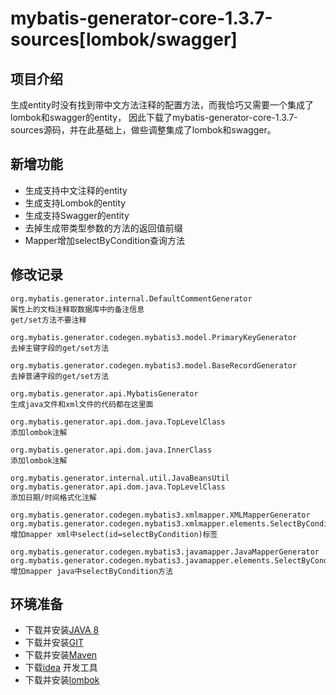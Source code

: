 # mybatis-generator-core-1.3.7-sources[lombok/swagger]
## 项目介绍
生成entity时没有找到带中文方法注释的配置方法，而我恰巧又需要一个集成了lombok和swagger的entity，
因此下载了mybatis-generator-core-1.3.7-sources源码，并在此基础上，做些调整集成了lombok和swagger。


## 新增功能
* 生成支持中文注释的entity
* 生成支持Lombok的entity
* 生成支持Swagger的entity
* 去掉生成带类型参数的方法的返回值前缀
* Mapper增加selectByCondition查询方法


## 修改记录
```
org.mybatis.generator.internal.DefaultCommentGenerator
属性上的文档注释取数据库中的备注信息
get/set方法不要注释
```

```
org.mybatis.generator.codegen.mybatis3.model.PrimaryKeyGenerator
去掉主键字段的get/set方法
```

```
org.mybatis.generator.codegen.mybatis3.model.BaseRecordGenerator
去掉普通字段的get/set方法
```

```
org.mybatis.generator.api.MybatisGenerator
生成java文件和xml文件的代码都在这里面
```

```
org.mybatis.generator.api.dom.java.TopLevelClass
添加lombok注解
```

```
org.mybatis.generator.api.dom.java.InnerClass
添加lombok注解
```

```
org.mybatis.generator.internal.util.JavaBeansUtil
org.mybatis.generator.api.dom.java.TopLevelClass
添加日期/时间格式化注解
```

```
org.mybatis.generator.codegen.mybatis3.xmlmapper.XMLMapperGenerator
org.mybatis.generator.codegen.mybatis3.xmlmapper.elements.SelectByConditionElementGenerator
增加mapper xml中select(id=selectByCondition)标签
```

```
org.mybatis.generator.codegen.mybatis3.javamapper.JavaMapperGenerator
org.mybatis.generator.codegen.mybatis3.javamapper.elements.SelectByConditionMethodGenerator
增加mapper java中selectByCondition方法
```



## 环境准备
* 下载并安装[JAVA 8](http://www.oracle.com/technetwork/java/javase/downloads/index.html)
* 下载并安装[GIT](https://git-scm.com/download)
* 下载并安装[Maven](http://maven.apache.org/download.cgi)
* 下载[idea](https://www.jetbrains.com/idea/) 开发工具
* 下载并安装[lombok](https://projectlombok.org/)
